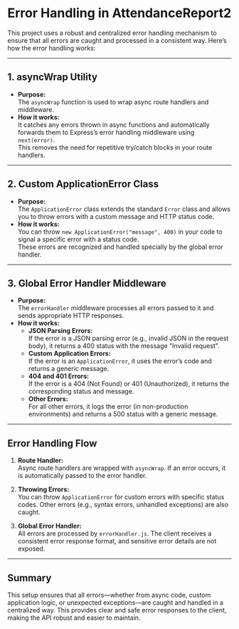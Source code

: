 # Error Handling in AttendanceReport2

This project uses a robust and centralized error handling mechanism to ensure that all errors are caught and processed in a consistent way. Here’s how the error handling works:

---

## 1. asyncWrap Utility

- **Purpose:**  
  The `asyncWrap` function is used to wrap async route handlers and middleware.
- **How it works:**  
  It catches any errors thrown in async functions and automatically forwards them to Express’s error handling middleware using `next(error)`.  
  This removes the need for repetitive try/catch blocks in your route handlers.

---

## 2. Custom ApplicationError Class

- **Purpose:**  
  The `ApplicationError` class extends the standard `Error` class and allows you to throw errors with a custom message and HTTP status code.
- **How it works:**  
  You can throw `new ApplicationError("message", 400)` in your code to signal a specific error with a status code.  
  These errors are recognized and handled specially by the global error handler.

---

## 3. Global Error Handler Middleware

- **Purpose:**  
  The `errorHandler` middleware processes all errors passed to it and sends appropriate HTTP responses.
- **How it works:**  
  - **JSON Parsing Errors:**  
    If the error is a JSON parsing error (e.g., invalid JSON in the request body), it returns a 400 status with the message "Invalid request".
  - **Custom Application Errors:**  
    If the error is an `ApplicationError`, it uses the error’s code and returns a generic message.
  - **404 and 401 Errors:**  
    If the error is a 404 (Not Found) or 401 (Unauthorized), it returns the corresponding status and message.
  - **Other Errors:**  
    For all other errors, it logs the error (in non-production environments) and returns a 500 status with a generic message.

---

## Error Handling Flow

1. **Route Handler:**  
   Async route handlers are wrapped with `asyncWrap`. If an error occurs, it is automatically passed to the error handler.

2. **Throwing Errors:**  
   You can throw `ApplicationError` for custom errors with specific status codes. Other errors (e.g., syntax errors, unhandled exceptions) are also caught.

3. **Global Error Handler:**  
   All errors are processed by `errorHandler.js`. The client receives a consistent error response format, and sensitive error details are not exposed.

---

## Summary

This setup ensures that all errors—whether from async code, custom application logic, or unexpected exceptions—are caught and handled in a centralized way. This provides clear and safe error responses to the client, making the API robust and easier to maintain.
